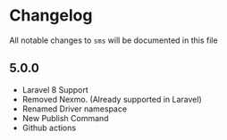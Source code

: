 # Changelog

All notable changes to `sms` will be documented in this file

## 5.0.0

- Laravel 8 Support
- Removed Nexmo. (Already supported in Laravel)
- Renamed Driver namespace
- New Publish Command
- Github actions
